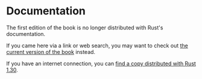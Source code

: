 # Documentation

The first edition of the book is no longer distributed with Rust's documentation.

If you came here via a link or web search, you may want to check out [the current version of the book](../ch14-02-publishing-to-crates-io.html#making-useful-documentation-comments) instead.

If you have an internet connection, you can [find a copy distributed with Rust 1.30](https://doc.rust-lang.org/1.30.0/book/first-edition/documentation.html).
